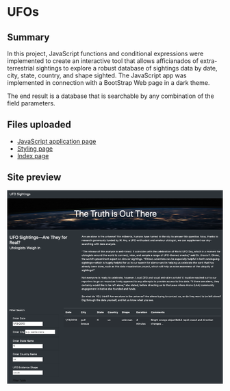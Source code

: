 # UFOs

## Summary
In this project, JavaScript functions and conditional expressions were implemented to create an interactive tool that allows afficianados of extra-terrestrial sightings to explore a robust database of sightings data by date, city, state, country, and shape sighted.  The JavaScript app was implemented in connection with a BootStrap Web page in a dark theme.  

The end result is a database that is searchable by any combination of the field parameters.

## Files uploaded 

* [JavaScript application page](app.js)
* [Styling page](style.css)
* [Index page](index.html)

## Site preview

![UFO Page Output](UFO_html_image.png)
